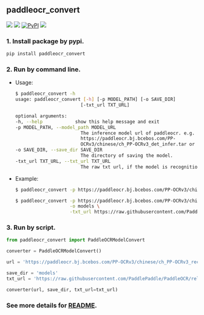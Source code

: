 ## paddleocr_convert
<p>
    <a href=""><img src="https://img.shields.io/badge/Python->=3.7,<=3.10-aff.svg"></a>
    <a href=""><img src="https://img.shields.io/badge/OS-Linux%2C%20Win%2C%20Mac-pink.svg"></a>
    <a href="https://pypi.org/project/paddleocr_convert/"><img alt="PyPI" src="https://img.shields.io/pypi/v/paddleocr_convert"></a>
    <a href="https://pepy.tech/project/paddleocr_convert"><img src="https://static.pepy.tech/personalized-badge/paddleocr_convert?period=total&units=abbreviation&left_color=grey&right_color=blue&left_text=Downloads"></a>
</p>

### 1. Install package by pypi.
```bash
pip install paddleocr_convert
```

### 2. Run by command line.
- Usage:
    ```bash
    $ paddleocr_convert -h
    usage: paddleocr_convert [-h] [-p MODEL_PATH] [-o SAVE_DIR]
                            [-txt_url TXT_URL]

    optional arguments:
    -h, --help            show this help message and exit
    -p MODEL_PATH, --model_path MODEL_URL
                            The inference model url of paddleocr. e.g.
                            https://paddleocr.bj.bcebos.com/PP-
                            OCRv3/chinese/ch_PP-OCRv3_det_infer.tar or models/ch_PP-OCRv3_det_infer.tar
    -o SAVE_DIR, --save_dir SAVE_DIR
                            The directory of saving the model.
    -txt_url TXT_URL, --txt_url TXT_URL
                            The raw txt url, if the model is recognition model.
    ```
- Example:
    ```bash
    $ paddleocr_convert -p https://paddleocr.bj.bcebos.com/PP-OCRv3/chinese/ch_PP-OCRv3_det_infer.tar -o models

    $ paddleocr_convert -p https://paddleocr.bj.bcebos.com/PP-OCRv3/chinese/ch_PP-OCRv3_rec_infer.tar \
                        -o models \
                        -txt_url https://raw.githubusercontent.com/PaddlePaddle/PaddleOCR/release/2.6/ppocr/utils/ppocr_keys_v1.txt
    ```

### 3. Run by script.
```python
from paddleocr_convert import PaddleOCRModelConvert

converter = PaddleOCRModelConvert()

url = 'https://paddleocr.bj.bcebos.com/PP-OCRv3/chinese/ch_PP-OCRv3_rec_infer.tar'

save_dir = 'models'
txt_url = 'https://raw.githubusercontent.com/PaddlePaddle/PaddleOCR/release/2.6/ppocr/utils/ppocr_keys_v1.txt'

converter(url, save_dir, txt_url=txt_url)
```

### See more details for [README](https://github.com/RapidAI/PaddleOCRModelConverter).